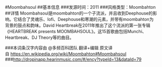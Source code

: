 #Moombahsoul
##基本信息
###发源时间：2011
###风格类型：Moombahton
##详情
Moombahsoul是moombahton的一个子流派，并且收到Deephouse的影响。它结合了灵魂乐、lofi、Deephouse和寒潮的元素，并带有moombahton为背景的鼓点和韵味。David
Heartbreak在2011年推出了这个流派的第一张专辑《HEARTBREAK presents
MOOMBAHSOUL》。这15首歌曲包括Munchi、Heartbreak、DJ Theory等的曲目。

###本词条汉字内容由 @多频百科团队 翻译+编辑
原文译自 https://en.wikipedia.org/wiki/Moombahton#Moombahsoul
###http://dropinapp.hearinmusic.com/#/ency?typeId=13&dataId=79
